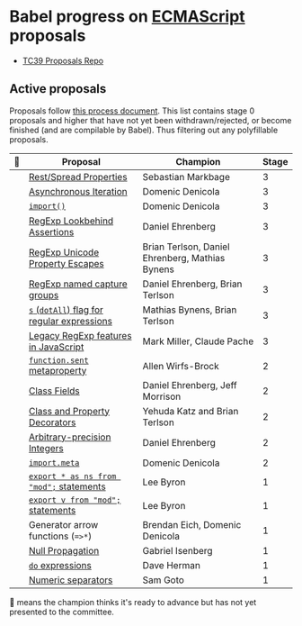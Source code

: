 # Babel progress on [ECMAScript](https://github.com/tc39/ecma262) proposals

 - [TC39 Proposals Repo](https://github.com/tc39/proposals)

## Active proposals

Proposals follow [this process document](https://tc39.github.io/process-document/).
This list contains stage 0 proposals and higher that have not yet been withdrawn/rejected, or become finished (and are compilable by Babel). Thus filtering out any polyfillable proposals.

| 🚀 | Proposal                                                                                                    | Champion                           | Stage |
|---|-------------------------------------------------------------------------------------------------------------|------------------------------------|-------|
|   | [Rest/Spread Properties](https://github.com/tc39/proposal-object-rest-spread)                               | Sebastian Markbage                 | 3 |
|   | [Asynchronous Iteration](https://github.com/tc39/proposal-async-iteration)                                  | Domenic Denicola                   | 3 |
|   | [`import()`](https://github.com/tc39/proposal-dynamic-import)                                               | Domenic Denicola                   | 3 |
|   | [RegExp Lookbehind Assertions](https://github.com/tc39/proposal-regexp-lookbehind)                          | Daniel Ehrenberg                   | 3 |
|   | [RegExp Unicode Property Escapes](https://github.com/tc39/proposal-regexp-unicode-property-escapes)         | Brian Terlson, Daniel Ehrenberg, Mathias Bynens | 3 |
|   | [RegExp named capture groups](https://github.com/tc39/proposal-regexp-named-groups)                         | Daniel Ehrenberg, Brian Terlson    | 3 |
|   | [`s` (`dotAll`) flag for regular expressions](https://github.com/mathiasbynens/es-regexp-dotall-flag)       | Mathias Bynens, Brian Terlson      | 3 |
|   | [Legacy RegExp features in JavaScript](https://github.com/tc39/proposal-regexp-legacy-features)             | Mark Miller, Claude Pache          | 3 |
|   | [`function.sent` metaproperty](https://github.com/allenwb/ESideas/blob/master/Generator%20metaproperty.md)  | Allen Wirfs-Brock                  | 2 |
|   | [Class Fields](https://github.com/tc39/proposal-class-fields)                                               | Daniel Ehrenberg, Jeff Morrison    | 2 |
|   | [Class and Property Decorators](http://tc39.github.io/proposal-decorators/)                                 | Yehuda Katz and Brian Terlson      | 2 |
|   | [Arbitrary-precision Integers](https://github.com/tc39/proposal-integer)                                    | Daniel Ehrenberg                   | 2 |
|   | [`import.meta`](https://github.com/tc39/proposal-import-meta)                                               | Domenic Denicola                   | 2 |
|   | [`export * as ns from "mod";` statements](https://github.com/leebyron/ecmascript-export-ns-from)            | Lee Byron                          | 1 |
|   | [`export v from "mod";` statements](https://github.com/leebyron/ecmascript-export-default-from)             | Lee Byron                          | 1 |
|   | Generator arrow functions (`=>*`)                                                                           | Brendan Eich, Domenic Denicola     | 1 |
|   | [Null Propagation](https://docs.google.com/presentation/d/11O_wIBBbZgE1bMVRJI8kGnmC6dWCBOwutbN9SWOK0fU/view) | Gabriel Isenberg                  | 1 |
|   | [`do` expressions](https://gist.github.com/dherman/1c97dfb25179fa34a41b5fff040f9879)                         | Dave Herman                       | 1 |
|   | [Numeric separators](https://github.com/samuelgoto/proposal-numeric-separator)                               | Sam Goto                          | 1 |

🚀 means the champion thinks it's ready to advance but has not yet presented to the committee.
